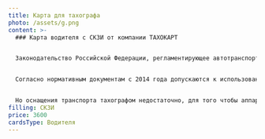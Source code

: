 ```yaml
---
title: Карта для тахографа
photo: /assets/g.png
content: >-
  ### Карта водителя с СКЗИ от компании ТАХОКАРТ


  Законодательство Российской Федерации, регламентирующее автотранспортные перевозки в пределах страны обязывает транспортные компании оснащать принадлежащие им транспортные средства тахографами цифрового типа с целью обеспечения безопасности на автострадах.


  Согласно нормативным документам с 2014 года допускаются к использованию только те бортовые технические устройства, которые оснащены блоком СКЗИ (специальным чипом, обеспечивающим криптозащиту информации). Производимая блоком шифровка и дешифровка данных, выполняемая только на базе цифровой подписи, предупреждает корректировку и удаление хранящейся в блоке информации.


  Но оснащения транспорта тахографом недостаточно, для того чтобы аппарат начал функционировать, следует приобрести ключ к памяти контрольного устройства. Причем, у каждого водителя он должен быть персональным.
filling: СКЗИ
price: 3600
cardsType: Водителя
---
```

